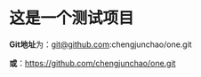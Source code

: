 # 这是一个测试项目

**Git地址**为：git@github.com:chengjunchao/one.git

**或**：https://github.com/chengjunchao/one.git
